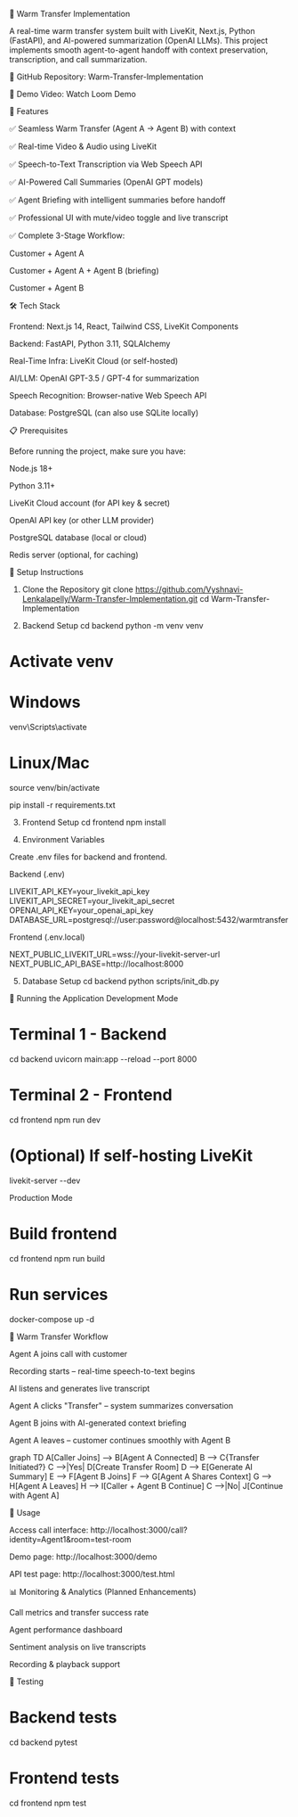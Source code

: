 🔄 Warm Transfer Implementation

A real-time warm transfer system built with LiveKit, Next.js, Python (FastAPI), and AI-powered summarization (OpenAI LLMs).
This project implements smooth agent-to-agent handoff with context preservation, transcription, and call summarization.

📂 GitHub Repository: Warm-Transfer-Implementation

🎥 Demo Video: Watch Loom Demo

🚀 Features

✅ Seamless Warm Transfer (Agent A → Agent B) with context

✅ Real-time Video & Audio using LiveKit

✅ Speech-to-Text Transcription via Web Speech API

✅ AI-Powered Call Summaries (OpenAI GPT models)

✅ Agent Briefing with intelligent summaries before handoff

✅ Professional UI with mute/video toggle and live transcript

✅ Complete 3-Stage Workflow:

Customer + Agent A

Customer + Agent A + Agent B (briefing)

Customer + Agent B

🛠️ Tech Stack

Frontend: Next.js 14, React, Tailwind CSS, LiveKit Components

Backend: FastAPI, Python 3.11, SQLAlchemy

Real-Time Infra: LiveKit Cloud (or self-hosted)

AI/LLM: OpenAI GPT-3.5 / GPT-4 for summarization

Speech Recognition: Browser-native Web Speech API

Database: PostgreSQL (can also use SQLite locally)

📋 Prerequisites

Before running the project, make sure you have:

Node.js 18+

Python 3.11+

LiveKit Cloud account (for API key & secret)

OpenAI API key (or other LLM provider)

PostgreSQL database (local or cloud)

Redis server (optional, for caching)

🔧 Setup Instructions
1. Clone the Repository
git clone https://github.com/Vyshnavi-Lenkalapelly/Warm-Transfer-Implementation.git
cd Warm-Transfer-Implementation

2. Backend Setup
cd backend
python -m venv venv
# Activate venv
# Windows
venv\Scripts\activate
# Linux/Mac
source venv/bin/activate

pip install -r requirements.txt

3. Frontend Setup
cd frontend
npm install

4. Environment Variables

Create .env files for backend and frontend.

Backend (.env)

LIVEKIT_API_KEY=your_livekit_api_key
LIVEKIT_API_SECRET=your_livekit_api_secret
OPENAI_API_KEY=your_openai_api_key
DATABASE_URL=postgresql://user:password@localhost:5432/warmtransfer


Frontend (.env.local)

NEXT_PUBLIC_LIVEKIT_URL=wss://your-livekit-server-url
NEXT_PUBLIC_API_BASE=http://localhost:8000

5. Database Setup
cd backend
python scripts/init_db.py

🚀 Running the Application
Development Mode
# Terminal 1 - Backend
cd backend
uvicorn main:app --reload --port 8000

# Terminal 2 - Frontend
cd frontend
npm run dev

# (Optional) If self-hosting LiveKit
livekit-server --dev

Production Mode
# Build frontend
cd frontend
npm run build

# Run services
docker-compose up -d

🔄 Warm Transfer Workflow

Agent A joins call with customer

Recording starts – real-time speech-to-text begins

AI listens and generates live transcript

Agent A clicks "Transfer" – system summarizes conversation

Agent B joins with AI-generated context briefing

Agent A leaves – customer continues smoothly with Agent B

graph TD
    A[Caller Joins] --> B[Agent A Connected]
    B --> C{Transfer Initiated?}
    C -->|Yes| D[Create Transfer Room]
    D --> E[Generate AI Summary]
    E --> F[Agent B Joins]
    F --> G[Agent A Shares Context]
    G --> H[Agent A Leaves]
    H --> I[Caller + Agent B Continue]
    C -->|No| J[Continue with Agent A]

📖 Usage

Access call interface:
http://localhost:3000/call?identity=Agent1&room=test-room

Demo page:
http://localhost:3000/demo

API test page:
http://localhost:3000/test.html

📊 Monitoring & Analytics (Planned Enhancements)

Call metrics and transfer success rate

Agent performance dashboard

Sentiment analysis on live transcripts

Recording & playback support

🧪 Testing
# Backend tests
cd backend
pytest

# Frontend tests
cd frontend
npm test